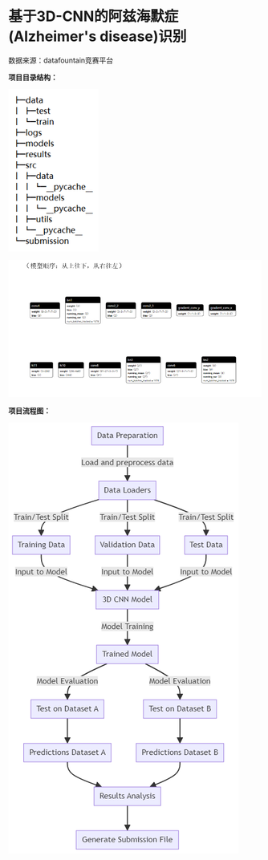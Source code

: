 

# 基于3D-CNN的阿兹海默症(Alzheimer's disease)识别

数据来源：datafountain竞赛平台



**项目目录结构：** 

![](1.png)

![1736431657007](3.png)

**项目流程图：**

![](2.png)
